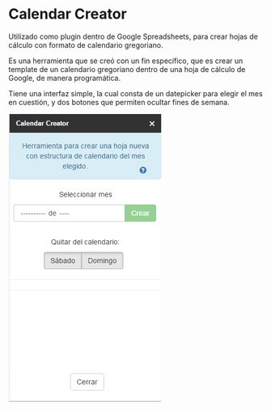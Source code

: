# Calendar Creator
Utilizado como plugin dentro de Google Spreadsheets, para crear hojas de cálculo con formato de calendario gregoriano.

Es una herramienta que se creó con un fin específico, que es crear un template de un calendario gregoriano dentro de una hoja de cálculo de Google, de manera programática.

Tiene una interfaz simple, la cual consta de un datepicker para elegir el mes en cuestión, y dos botones que permiten ocultar fines de semana.

![Alt text](/sidebarImage.png?raw=true "Sidebar")
